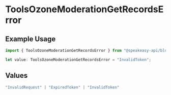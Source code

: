# ToolsOzoneModerationGetRecordsError

## Example Usage

```typescript
import { ToolsOzoneModerationGetRecordsError } from "@speakeasy-api/bluesky/models/errors";

let value: ToolsOzoneModerationGetRecordsError = "InvalidToken";
```

## Values

```typescript
"InvalidRequest" | "ExpiredToken" | "InvalidToken"
```